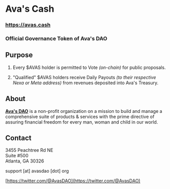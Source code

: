 # Ava's Cash

### https://avas.cash

### Official Governance Token of Ava's DAO

## Purpose

1. Every $AVAS holder is permitted to Vote _(on-chain)_ for public proposals.

2. "Qualified" $AVAS holders receive Daily Payouts _(to their respective Nexa or Meta address)_ from revenues deposited into Ava's Treasury.

## About

[__Ava's DAO__](https://avasdao.org) is a non-profit organization on a mission to build and manage a comprehensive suite of products & services with the prime directive of assuring financial freedom for every man, woman and child in our world.

## Contact

3455 Peachtree Rd NE  
Suite #500  
Atlanta, GA 30326

support [at] avasdao [dot] org

[https://twitter.com/@AvasDAO](https://twitter.com/@AvasDAO)
